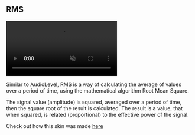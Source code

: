 ## RMS

<div><video src="docs/examples/resources/rms.mp4" autoplay loop muted title="RMS"></video></div>

Similar to AudioLevel, RMS is a way of calculating the average of values over a period of time, using the mathematical algorithm Root Mean Square.

The signal value (amplitude) is squared, averaged over a period of time, then the square root of the result is calculated. The result is a value, that when squared, is related (proportional) to the effective power of the signal.

Check out how this skin was made [here](/docs/usage-examples/rms.md)
